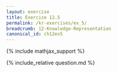 ```yaml
---
layout: exercise
title: Exercise 12.5
permalink: /kr-exercises/ex_5/
breadcrumb: 12-Knowledge-Representation
canonical_id: ch12ex5
---
```


{% include mathjax_support %}
<div id="hiddden">{% include_relative question.md %}</div>